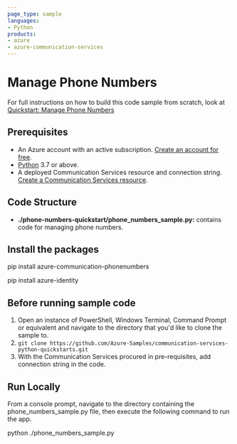 ```yaml
---
page_type: sample
languages:
- Python
products:
- azure
- azure-communication-services
---
```



# Manage Phone Numbers

For full instructions on how to build this code sample from scratch, look at [Quickstart: Manage Phone Numbers](https://docs.microsoft.com/azure/communication-services/quickstarts/telephony-sms/get-phone-number?pivots=programming-language-python)

## Prerequisites

- An Azure account with an active subscription. [Create an account for free](https://azure.microsoft.com/free/?WT.mc_id=A261C142F). 
- [Python](https://www.python.org/downloads/) 3.7 or above.
- A deployed Communication Services resource and connection string. [Create a Communication Services resource](https://docs.microsoft.com/azure/communication-services/quickstarts/create-communication-resource).

## Code Structure

- **./phone-numbers-quickstart/phone_numbers_sample.py:** contains code for managing phone numbers.

## Install the packages

pip install azure-communication-phonenumbers

pip install azure-identity

## Before running sample code

1. Open an instance of PowerShell, Windows Terminal, Command Prompt or equivalent and navigate to the directory that you'd like to clone the sample to.
2. `git clone https://github.com/Azure-Samples/communication-services-python-quickstarts.git`
3. With the Communication Services procured in pre-requisites, add connection string in the code.

## Run Locally

From a console prompt, navigate to the directory containing the phone_numbers_sample.py file, then execute the following command to run the app.

python ./phone_numbers_sample.py

